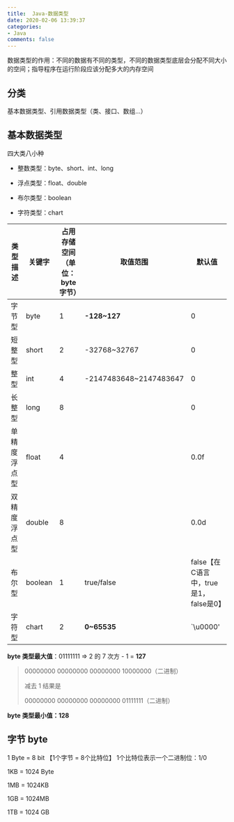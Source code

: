 ```yaml
---
title:  Java-数据类型
date: 2020-02-06 13:39:37
categories:
- Java
comments: false
---
```




数据类型的作用：不同的数据有不同的类型，不同的数据类型底层会分配不同大小的空间；指导程序在运行阶段应该分配多大的内存空间

<!-- more -->



## 分类

基本数据类型、引用数据类型（类、接口、数组...）



## 基本数据类型

四大类八小种

- 整数类型：byte、short、int、long

- 浮点类型：float、double

- 布尔类型：boolean

- 字符类型：chart

| 类型描述     | 关键字  | 占用存储空间（单位：byte 字节） | 取值范围               | 默认值                                |
| ------------ | ------- | ------------------------------- | ---------------------- | ------------------------------------- |
| 字节型       | byte    | 1                               | **-128~127**           | 0                                     |
| 短整型       | short   | 2                               | -32768~32767           | 0                                     |
| 整型         | int     | 4                               | -2147483648~2147483647 | 0                                     |
| 长整型       | long    | 8                               |                        | 0                                     |
| 单精度浮点型 | float   | 4                               |                        | 0.0f                                  |
| 双精度浮点型 | double  | 8                               |                        | 0.0d                                  |
| 布尔型       | boolean | 1                               | true/false             | false【在C语言中，true是1，false是0】 |
| 字符型       | chart   | 2                               | **0~65535**            | `\u0000'                              |

**byte 类型最大值**：01111111 => 2 的 7 次方 - 1 = **127**

> 00000000 00000000 00000000 10000000（二进制）
>
> 减去 1 结果是
>
> 00000000 00000000 00000000 01111111（二进制）

**byte 类型最小值：128**



## 字节 byte

1 Byte = 8 bit 【1个字节 = 8个比特位】 1个比特位表示一个二进制位：1/0

1KB = 1024 Byte

1MB = 1024KB

1GB = 1024MB

1TB = 1024 GB



